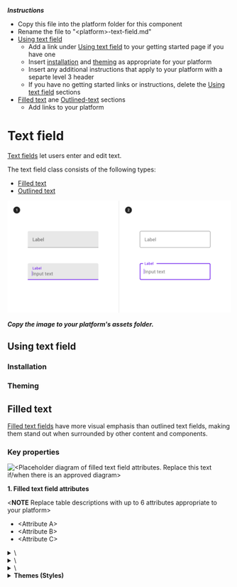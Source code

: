 _**Instructions**_
* Copy this file into the platform folder for this component
* Rename the file to "\<platform\>-text-field.md"
* [Using text field](#using-text-field)
    * Add a link under [Using text field](#using-text-field) to your getting started page if you have one
    * Insert [installation](#installation) and [theming](#theming) as appropriate for your platform
    * Insert any additional instructions that apply to your platform with a separte level 3 header
    * If you have no getting started links or instructions, delete the [Using text field](#using-text-field) sections
* [Filled text](#filled-text) ane [Outlined-text](#outlined-text) sections
    * Add links to your platform 


# Text field

[Text fields](https://material.io/components/text-fields) let users enter and edit text.

The text field class consists of the following types:

* [Filled text](#filled-text)
* [Outlined text](#outlined-text)

<img src="assets/text-field-generic.png" alt="Text field example of both filled and outlined text from material.io">

_**Copy the image to your platform's assets folder.**_

## Using text field

### Installation

### Theming

## Filled text

[Filled text fields](https://material.io/components/text-fields/#filled-text-field) have more visual emphasis than outlined text fields, making them stand out when surrounded by other content and components.
### Key properties

![\<Placeholder diagram of filled text field attributes. Replace this text if/when there is an approved diagram\>](assets.png)

**1. Filled text field attributes**


\<**NOTE** Replace table descriptions with up to 6 attributes appropriate to your platform\>

* \<Attribute A\>
* \<Attribute B\>
* \<Attribute C\>

<details>
<summary>\<Attribute A\></summary>
<p>

Description | Attribute |  Default value | Related method(s)
---|---|---|---
Desc. 1 | | |
</p>
</details>

<details>
<summary>\<Attribute B\></summary>
<p>

Description | Attribute | Default value | Related method(s)
---|---|---|---
Desc. 1 | | | 

</p>
</details>

<details>
<summary>\<Attribute C\></summary>
<p>

Description | Attribute | Default value | Related method(s)
---|---|---|---
Desc. 1 | | | 

</p>
</details>

<details>
<summary><b>Themes (Styles)</b></summary>
<p>

Description | Theme
---|---
Default theme | 
Icon theme | 




### Filled text example

Source code API:

* \<source class name\>
  * [Class definition](developer site here)
  * [GitHub source](https://github.com/materials-components/)

The following examples shows a filled text field with <code>color</code> text and <code>color</code> background.


_**Copy the image to your platform's assets folder. Use a screenshot of your render.**_
<img src="assets/.png" alt="filled text field for <platform> platform">

```
<source code example here>
The source code example should do the following as per the video usage example (https://material.io/components/text-fields/#filled-text-field):
* Display a filled text field with the default gray opacity of 38%
* Display a text field label "Label" with the default gray opacity of 60%
* Display a stroke when active along the bottom of the text field with the default color #6200EE
* Display a trailing reduce-red-eye icon within the text field with a default opacity of 60%
* Display helper text "Helper text" below the text field
```

## Outlined text

[Outlined text fields](https://material.io/components/text-fields/#outlined-text-field) have less visual emphasis than filled text fields. When they appear in places like forms, where many text fields are placed together, their reduced emphasis helps simplify the layout.
### Key properties

![\<Placeholder diagram of outlined teld field attributes. Replace this text if/when there is an approved diagram\>](assets.png)

**1.Outlined text field**


\<**NOTE** Replace table descriptions with up to 6 attributes appropriate to your platform\>



* \<Attribute A\>
* \<Attribute B\>
* \<Attribute C\>

<details>
<summary>\<Attribute A\></summary>
<p>

Description | Attribute |  Default value | Related method(s)
---|---|---|---
Desc. 1 | | |
</p>
</details>

<details>
<summary>\<Attribute B\></summary>
<p>

Description | Attribute | Default value | Related method(s)
---|---|---|---
Desc. 1 | | | 

</p>
</details>

<details>
<summary>\<Attribute C\></summary>
<p>

Description | Attribute | Default value | Related method(s)
---|---|---|---
Desc. 1 | | | 

</p>
</details>

<details>
<summary><b>Themes (Styles)</b></summary>
<p>

Description | Theme
---|---
Default theme | 
Icon theme | 



### Outlined text example

Source code API:

* \<source class name\>
  * [Class definition](developer site here)
  * [GitHub source](https://github.com/materials-components/)

The following examples shows an outlined text field with <code>color</code> text and <code>color</code> outline.

_**Copy the image to your platform's assets folder. Use a screenshot of your render.**_
<img src="assets/.png" alt="outlined text field for <> platform">

```
<source code example here>
The source code example should do the following as per the video usage example (https://material.io/components/text-fields/#outlined-text-field):
* Display an outlined text field with the default outlined opacity of 60%
* Display a text field label "Label" with the default gray opacity of 60%
* Display a stroke when active along the outlined with the default color #6200EE
* Display a trailing reduce-red-eye icon within the text field with a default opacity of 60%
* Display helper text "Helper text" below the text field with a default opacity of 60%

```

